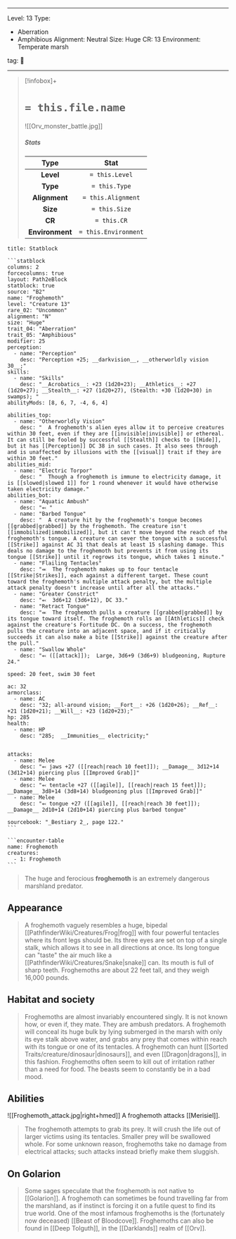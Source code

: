 
---


Level: 13
Type:
- Aberration
- Amphibious
Alignment: Neutral
Size: Huge
CR: 13
Environment: Temperate marsh


tag: 👹

---

> [!infobox]+
> #  `= this.file.name`
> ![[Orv_monster_battle.jpg]]
> ##### Stats
> Type | Stat |
> :---:|:---:|
> **Level** | `= this.Level` |
> **Type** | `= this.Type` |
> **Alignment** | `= this.Alignment` |
> **Size** | `= this.Size` |
> **CR** | `= this.CR` |
> **Environment** | `= this.Environment` |




````ad-info
title: Statblock

```statblock
columns: 2
forcecolumns: true
layout: Path2eBlock
statblock: true
source: "B2"
name: "Froghemoth"
level: "Creature 13"
rare_02: "Uncommon"
alignment: "N"
size: "Huge"
trait_04: "Aberration"
trait_05: "Amphibious"
modifier: 25
perception:
  - name: "Perception"
    desc: "Perception +25; __darkvision__, __otherworldly vision 30__;"
skills:
  - name: "Skills"
    desc: "__Acrobatics__: +23 (1d20+23); __Athletics__: +27 (1d20+27); __Stealth__: +27 (1d20+27), (Stealth: +30 (1d20+30) in swamps); "
abilityMods: [8, 6, 7, -4, 6, 4]

abilities_top:
  - name: "Otherworldly Vision"
    desc: "  A froghemoth's alien eyes allow it to perceive creatures within 30 feet, even if they are [[invisible|invisible]] or ethereal. It can still be fooled by successful [[Stealth]] checks to [[Hide]], but it has [[Perception]] DC 38 in such cases. It also sees through and is unaffected by illusions with the [[visual]] trait if they are within 30 feet."
abilities_mid:
  - name: "Electric Torpor"
    desc: "  Though a froghemoth is immune to electricity damage, it is [[slowed|slowed 1]] for 1 round whenever it would have otherwise taken electricity damage."
abilities_bot:
  - name: "Aquatic Ambush"
    desc: "⬻ "
  - name: "Barbed Tongue"
    desc: "  A creature hit by the froghemoth's tongue becomes [[grabbed|grabbed]] by the froghemoth. The creature isn't [[immobilized|immobilized]], but it can't move beyond the reach of the froghemoth's tongue. A creature can sever the tongue with a successful [[Strike]] against AC 31 that deals at least 15 slashing damage. This deals no damage to the froghemoth but prevents it from using its tongue [[Strike]] until it regrows its tongue, which takes 1 minute."
  - name: "Flailing Tentacles"
    desc: "⬺  The froghemoth makes up to four tentacle [[Strike|Strikes]], each against a different target. These count toward the froghemoth's multiple attack penalty, but the multiple attack penalty doesn't increase until after all the attacks."
  - name: "Greater Constrict"
    desc: "⬻  3d6+12 (3d6+12), DC 33."
  - name: "Retract Tongue"
    desc: "⬺  The froghemoth pulls a creature [[grabbed|grabbed]] by its tongue toward itself. The froghemoth rolls an [[Athletics]] check against the creature's Fortitude DC. On a success, the froghemoth pulls the creature into an adjacent space, and if it critically succeeds it can also make a bite [[Strike]] against the creature after the pull."
  - name: "Swallow Whole"
    desc: "⬻ ([[attack]]);  Large, 3d6+9 (3d6+9) bludgeoning, Rupture 24."

speed: 20 feet, swim 30 feet

ac: 32
armorclass:
  - name: AC
    desc: "32; all-around vision; __Fort__: +26 (1d20+26); __Ref__: +21 (1d20+21); __Will__: +23 (1d20+23);"
hp: 285
health:
  - name: HP
    desc: "285;  __Immunities__ electricity;"


attacks:
  - name: Melee
    desc: "⬻ jaws +27 ([[reach|reach 10 feet]]); __Damage__ 3d12+14 (3d12+14) piercing plus [[Improved Grab]]"
  - name: Melee
    desc: "⬻ tentacle +27 ([[agile]], [[reach|reach 15 feet]]); __Damage__ 3d8+14 (3d8+14) bludgeoning plus [[Improved Grab]]"
  - name: Melee
    desc: "⬻ tongue +27 ([[agile]], [[reach|reach 30 feet]]); __Damage__ 2d10+14 (2d10+14) piercing plus barbed tongue"

sourcebook: "_Bestiary 2_, page 122."
```

```encounter-table
name: Froghemoth
creatures:
  - 1: Froghemoth
```

````



> The huge and ferocious **froghemoth** is an extremely dangerous marshland predator.



## Appearance

> A froghemoth vaguely resembles a huge, bipedal [[PathfinderWiki/Creatures/Frog|frog]] with four powerful tentacles where its front legs should be. Its three eyes are set on top of a single stalk, which allows it to see in all directions at once. Its long tongue can "taste" the air much like a [[PathfinderWiki/Creatures/Snake|snake]] can. Its mouth is full of sharp teeth. Froghemoths are about 22 feet tall, and they weigh 16,000 pounds.


## Habitat and society

> Froghemoths are almost invariably encountered singly. It is not known how, or even if, they mate.
> They are ambush predators. A froghemoth will conceal its huge bulk by lying submerged in the marsh with only its eye stalk above water, and grabs any prey that comes within reach with its tongue or one of its tentacles. A froghemoth can hunt [[Sorted Traits/creature/dinosaur|dinosaurs]], and even [[Dragon|dragons]], in this fashion.
> Froghemoths often seem to kill out of irritation rather than a need for food. The beasts seem to constantly be in a bad mood.


## Abilities

![[Froghemoth_attack.jpg|right+hmed]] 
 A froghemoth attacks [[Merisiel]].
> The froghemoth attempts to grab its prey. It will crush the life out of larger victims using its tentacles. Smaller prey will be swallowed whole.
> For some unknown reason, froghemoths take no damage from electrical attacks; such attacks instead briefly make them sluggish.


## On Golarion

> Some sages speculate that the froghemoth is not native to [[Golarion]]. A froghemoth can sometimes be found travelling far from the marshland, as if instinct is forcing it on a futile quest to find its true world.
> One of the most infamous froghemoths is the (fortunately now deceased) [[Beast of Bloodcove]].
> Froghemoths can also be found in [[Deep Tolguth]], in the [[Darklands]] realm of [[Orv]].









